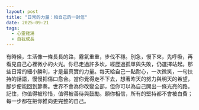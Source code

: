 ```yaml
---
layout: post
title: "日常的力量：給自己的一封信"
date: 2025-09-21
tags:
  - 心靈雞湯
  - 自我成長
---
```


有時候，生活像一條長長的路，霧氣重重，步伐不穩。別急，慢下來，先呼吸，再看見自己心裡微小的火光。你已走過許多坎，經歷過孤單與失敗，仍選擇站起。那些日常的細小勝利，才是最真實的力量。每天給自己一點耐心，一次微笑，一句扶持的話語，慢慢把傷口愈合。當你覺得走不下去，想著昨天的努力與明天的希望，腳步便能回到節奏。世界不會為你改變全部，但你可以為自己開出一條光亮的路。記住，你值得被珍惜，值得被善待與鼓勵。願你相信，所有的堅持都不會被白費；每一步都在把你推向更完整的自己。